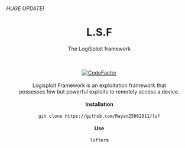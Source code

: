 ###### HUGE UPDATE!



<p align="center">
  <h1 align="center">L.S.F</h1>
  <p align="center">The LogiSploit framework</p>
</p>



<p align="center">
    <bLogisploit Framework</b><br>
    <br>
    <a href=""><img><img src="https://www.codefactor.io/repository/github/rayan25062011/lsf/badge" alt="CodeFactor" /></a><br>
    <br>
    Logisploit Framework is an exploitation framework that
    <br>possesses few but powerful exploits to remotely access a device.
    <br>
    <br>
    <b>Installation</b><br>
    <br>
    <code>git clone https://github.com/Rayan25062011/lsf</code>
    <br>
    <br>
    <b>Use</b><br>
    <br>
    <code>lsfterm</code>
    <br>
</p>
